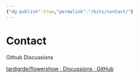```yaml
---
{"dg-publish":true,"permalink":"/bits/contact/"}
---
```


# Contact

Github Discussions

[tardigrde/flowershow · Discussions · GitHub](https://github.com/tardigrde/flowershow/discussions)